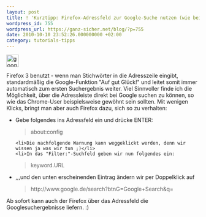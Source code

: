 ```yaml
---
layout: post
title: ! 'Kurztipp: Firefox-Adressfeld zur Google-Suche nutzen (wie bei Chrome)'
wordpress_id: 755
wordpress_url: https://ganz-sicher.net/blog/?p=755
date: 2010-10-10 23:52:26.000000000 +02:00
category: tutorials-tipps
---
```

<img class="lefticon" src="{{site.url}}/wp-content/uploads/google.png" alt="google" width="32" height="32" /> 

Firefox 3 benutzt - wenn man Stichwörter in die Adresszeile eingibt, standardmäßig die Google-Funktion "Auf gut Glück!" und leitet somit immer automatisch zum ersten Suchergebnis weiter. Viel Sinnvoller finde ich die Möglichkeit, über die Adressleiste direkt bei Google suchen zu können, so wie das Chrome-User beispielsweise gewöhnt sein sollten. Mit wenigen Klicks, bringt man aber auch Firefox dazu, sich so zu verhalten:

<!--more-->
<ul>
	<li>Gebe folgendes ins Adressfeld ein und drücke ENTER:
<blockquote>about:config</blockquote></li>

	<li>Die nachfolgende Warnung kann weggeklickt werden, denn wir wissen ja was wir tun ;)</li>
	<li>In das "Filter:"-Suchfeld geben wir nun folgendes ein:
<blockquote>keyword.URL</blockquote></li>
	<li>,,,und den unten erscheinenden Eintrag ändern wir per Doppelklick auf
<blockquote>http://www.google.de/search?btnG=Google+Search&amp;q=</blockquote></li>
</ul>
Ab sofort kann auch der Firefox über das Adressfeld die Googlesuchergebnisse liefern. :)
